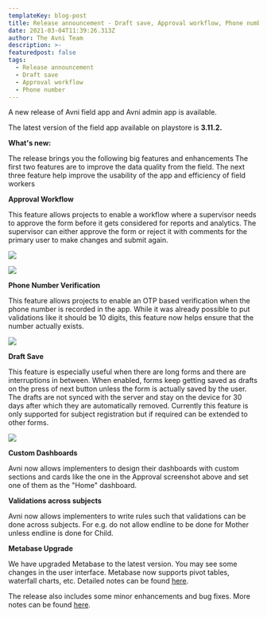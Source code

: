 ```yaml
---
templateKey: blog-post
title: Release announcement - Draft save, Approval workflow, Phone number
date: 2021-03-04T11:39:26.313Z
author: The Avni Team
description: >-
featuredpost: false
tags:
  - Release announcement 
  - Draft save 
  - Approval workflow 
  - Phone number
---
```


A new release of Avni field app and Avni admin app is available.

The latest version of the field app available on playstore is  **3.11.2.**


**What's new:**

The release brings you the following big features and enhancements
The first two features are to improve the data quality from the field. The next three feature help improve the usability of the app and efficiency of field workers 

**Approval Workflow**

This feature allows projects to enable a workflow where a supervisor needs to approve the form before it gets considered for reports and analytics. The supervisor can either approve the form or reject it with comments for the primary user to make changes and submit again.

![](/img/2021-03-04-avni-release-announcement/approval.png)  

![](/img/2021-03-04-avni-release-announcement/approval2.png)  


**Phone Number Verification**

This feature allows projects to enable an OTP based verification when the phone number is recorded in the app. While it was already possible to put validations like it should be 10 digits, this feature now helps ensure that the number actually exists.  

![](/img/2021-03-04-avni-release-announcement/otp.png)  
  
**Draft Save**

This feature is especially useful when there are long forms and there are interruptions in between. When enabled, forms keep getting saved as drafts on the press of next button unless the form is actually saved by the user. The drafts are not synced with the server and stay on the device for 30 days after which they are automatically removed. 
Currently this feature is only supported for subject registration but if required can be extended to other forms. 

![](/img/2021-03-04-avni-release-announcement/draft.png)  


**Custom Dashboards**

Avni now allows implementers to design their dashboards with custom sections and cards like the one in the Approval screenshot above and set one of them as the "Home" dashboard. 

**Validations across subjects**

Avni now allows implementers to write rules such that validations can be done across subjects. For e.g. do not allow endline to be done for Mother unless endline is done for Child. 

**Metabase Upgrade**

We have upgraded Metabase to the latest version. You may see some changes in the user interface. Metabase now supports pivot tables, waterfall charts, etc. Detailed notes can be found [here](https://github.com/metabase/metabase/releases/tag/v0.38.0).


The release also includes some minor enhancements and bug fixes.
More notes can be found [here](https://github.com/avniproject/avni-client/releases/tag/v3.11.0).  
